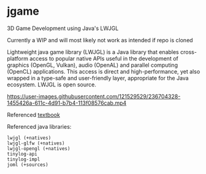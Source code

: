 # jgame
3D Game Development using Java's LWJGL

Currently a WIP and will most likely not work as intended if repo is cloned

Lightweight java game library (LWJGL) is a Java library that enables cross-platform access to popular native APIs useful in the development of graphics (OpenGL, Vulkan), audio (OpenAL) and parallel computing (OpenCL) applications. This access is direct and high-performance, yet also wrapped in a type-safe and user-friendly layer, appropriate for the Java ecosystem. LWJGL is open source.


https://user-images.githubusercontent.com/121529529/236704328-1455426a-611c-4d91-b7b4-113f08576cab.mp4


Referenced [textbook](https://ahbejarano.gitbook.io/lwjglgamedev/)

Referenced java libraries:
```
lwjgl (+natives)
lwjgl-glfw (+natives)
lwjgl-opengl (+natives)
tinylog-api
tinylog-impl
joml (+sources)
```

